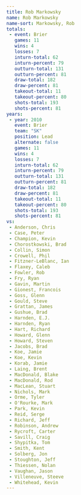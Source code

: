 ```yaml
---
title: Rob Markowsky
name: Rob Markowsky
name-sort: Markowsky, Rob
totals:
 - event: Brier
   games: 11
   wins: 4
   losses: 7
   inturn-total: 62
   inturn-percent: 79
   outturn-total: 131
   outturn-percent: 81
   draw-total: 182
   draw-percent: 81
   takeout-total: 11
   takeout-percent: 80
   shots-total: 193
   shots-percent: 81
years:
 - year: 2010
   event: Brier
   team: "SK"
   position: Lead
   alternate: false
   games: 11
   wins: 4
   losses: 7
   inturn-total: 62
   inturn-percent: 79
   outturn-total: 131
   outturn-percent: 81
   draw-total: 182
   draw-percent: 81
   takeout-total: 11
   takeout-percent: 80
   shots-total: 193
   shots-percent: 81
vs:
 - Anderson, Chris
 - Case, Peter
 - Champion, Kevin
 - Chorostkowski, Brad
 - Collin, Simon
 - Crowell, Phil
 - Fitzner-LeBlanc, Ian
 - Flaxey, Caleb
 - Fowler, Rob
 - Fry, Ryan
 - Gavin, Martin
 - Gionest, Francois
 - Goss, Glenn
 - Gould, Steve
 - Grattan, James
 - Gushue, Brad
 - Harnden, E.J.
 - Harnden, Ryan
 - Hart, Richard
 - Howard, Glenn
 - Howard, Steven
 - Jacobs, Brad
 - Koe, Jamie
 - Koe, Kevin
 - Korab, Jamie
 - Laing, Brent
 - MacDonald, Blake
 - MacDonald, Rod
 - MacLean, Stuart
 - Nichols, Mark
 - Orme, Tyler
 - O'Rourke, Mark
 - Park, Kevin
 - Reid, Serge
 - Richard, Jeff
 - Robinson, Andrew
 - Rycroft, Carter
 - Savill, Craig
 - Shypitka, Tom
 - Smith, Kent
 - Solberg, Jon
 - Stoughton, Jeff
 - Thiessen, Nolan
 - Vaughan, Jason
 - Villeneuve, Steeve
 - Whitehead, Kevin
---
```


